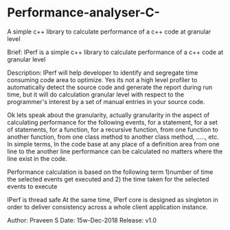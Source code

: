 # Performance-analyser-C-
A simple c++ library to calculate performance of a c++ code at granular level

Brief:
IPerf is a simple c++ library to calculate performance of a c++ code at granular level

Description:
IPerf will help developer to identify and segregate time consuming code area to optimize.
Yes its not a high level profiler to automatically detect the source code and generate the report during
run time, but it will do calculation granular level with respect to the programmer's interest by a
set of manual entries in your source code.

Ok lets speak about the granularity, actually granularity in the aspect of calculating performance
for the following  events,
      for a statement,
      for a set of statements,
      for a function,
      for a recursive function,
      from one function to another function,
      from one class method to another class method,
      .....,
      etc.
In simple terms, In the code base at any place of a definition area from one line to the another
line performance can be calculated no matters where the line exist in the code.

Performance calculation is based on the following term
        1)number of time the selected events get executed and
        2) the time taken for the selected events to execute

IPerf is thread safe
At the same time, IPerf core is designed as singleton in order to deliver consistency across a
whole client application instance.

Author: Praveen S
Date: 15w-Dec-2018
Release: v1.0
